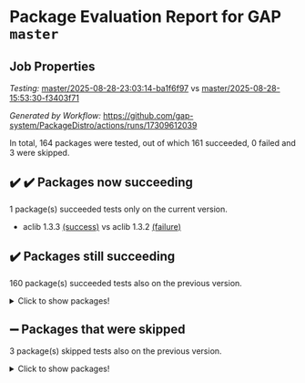 # Package Evaluation Report for GAP `master`

## Job Properties

*Testing:* [master/2025-08-28-23:03:14-ba1f6f97](https://github.com/gap-system/PackageDistro/blob/data/reports/master/2025-08-28-23:03:14-ba1f6f97) vs [master/2025-08-28-15:53:30-f3403f71](https://github.com/gap-system/PackageDistro/blob/data/reports/master/2025-08-28-15:53:30-f3403f71)

*Generated by Workflow:* https://github.com/gap-system/PackageDistro/actions/runs/17309612039

In total, 164 packages were tested, out of which 161 succeeded, 0 failed and 3 were skipped.

## :heavy_check_mark: :heavy_check_mark: Packages now succeeding

1 package(s) succeeded tests only on the current version.
- aclib 1.3.3 [(success)](https://github.com/gap-system/PackageDistro/actions/runs/17309612039/job/49141186853) vs aclib 1.3.2 [(failure)](https://github.com/gap-system/PackageDistro/actions/runs/17299191318/job/49107921827)

## :heavy_check_mark: Packages still succeeding

160 package(s) succeeded tests also on the previous version.
<details><summary>Click to show packages!</summary>

- 4ti2interface 2024.11-01 [(success)](https://github.com/gap-system/PackageDistro/actions/runs/17309612039/job/49141186852)
- ace 5.7.0 [(success)](https://github.com/gap-system/PackageDistro/actions/runs/17309612039/job/49141186857)
- agt 0.3.1 [(success)](https://github.com/gap-system/PackageDistro/actions/runs/17309612039/job/49141186846)
- alco 1.1.1 [(success)](https://github.com/gap-system/PackageDistro/actions/runs/17309612039/job/49141186842)
- alnuth 3.2.1 [(success)](https://github.com/gap-system/PackageDistro/actions/runs/17309612039/job/49141186871)
- anupq 3.3.2 [(success)](https://github.com/gap-system/PackageDistro/actions/runs/17309612039/job/49141186876)
- atlasrep 2.1.9 [(success)](https://github.com/gap-system/PackageDistro/actions/runs/17309612039/job/49141186864)
- autodoc 2025.05.09 [(success)](https://github.com/gap-system/PackageDistro/actions/runs/17309612039/job/49141186851)
- automata 1.16 [(success)](https://github.com/gap-system/PackageDistro/actions/runs/17309612039/job/49141186880)
- automgrp 1.3.3 [(success)](https://github.com/gap-system/PackageDistro/actions/runs/17309612039/job/49141186879)
- autpgrp 1.11.1 [(success)](https://github.com/gap-system/PackageDistro/actions/runs/17309612039/job/49141186870)
- cap 2025.08-03 [(success)](https://github.com/gap-system/PackageDistro/actions/runs/17309612039/job/49141186900)
- caratinterface 2.3.7 [(success)](https://github.com/gap-system/PackageDistro/actions/runs/17309612039/job/49141186903)
- cddinterface 2025.06.24 [(success)](https://github.com/gap-system/PackageDistro/actions/runs/17309612039/job/49141186898)
- circle 1.6.6 [(success)](https://github.com/gap-system/PackageDistro/actions/runs/17309612039/job/49141186907)
- classicpres 1.22 [(success)](https://github.com/gap-system/PackageDistro/actions/runs/17309612039/job/49141186884)
- cohomolo 1.6.11 [(success)](https://github.com/gap-system/PackageDistro/actions/runs/17309612039/job/49141186887)
- congruence 1.2.7 [(success)](https://github.com/gap-system/PackageDistro/actions/runs/17309612039/job/49141186925)
- corefreesub 0.6 [(success)](https://github.com/gap-system/PackageDistro/actions/runs/17309612039/job/49141186883)
- corelg 1.57 [(success)](https://github.com/gap-system/PackageDistro/actions/runs/17309612039/job/49141186881)
- crime 1.6 [(success)](https://github.com/gap-system/PackageDistro/actions/runs/17309612039/job/49141186892)
- crisp 1.4.8 [(success)](https://github.com/gap-system/PackageDistro/actions/runs/17309612039/job/49141186895)
- crypting 0.10.6 [(success)](https://github.com/gap-system/PackageDistro/actions/runs/17309612039/job/49141186889)
- cryst 4.1.29 [(success)](https://github.com/gap-system/PackageDistro/actions/runs/17309612039/job/49141186921)
- crystcat 1.1.10 [(success)](https://github.com/gap-system/PackageDistro/actions/runs/17309612039/job/49141186908)
- ctbllib 1.3.11 [(success)](https://github.com/gap-system/PackageDistro/actions/runs/17309612039/job/49141186909)
- cubefree 1.20 [(success)](https://github.com/gap-system/PackageDistro/actions/runs/17309612039/job/49141186923)
- curlinterface 2.4.2 [(success)](https://github.com/gap-system/PackageDistro/actions/runs/17309612039/job/49141186914)
- cvec 2.8.4 [(success)](https://github.com/gap-system/PackageDistro/actions/runs/17309612039/job/49141186911)
- datastructures 0.3.3 [(success)](https://github.com/gap-system/PackageDistro/actions/runs/17309612039/job/49141186912)
- deepthought 1.0.9 [(success)](https://github.com/gap-system/PackageDistro/actions/runs/17309612039/job/49141186929)
- design 1.8.2 [(success)](https://github.com/gap-system/PackageDistro/actions/runs/17309612039/job/49141186930)
- difsets 2.3.1 [(success)](https://github.com/gap-system/PackageDistro/actions/runs/17309612039/job/49141186915)
- digraphs 1.10.1 [(success)](https://github.com/gap-system/PackageDistro/actions/runs/17309612039/job/49141186928)
- edim 1.3.8 [(success)](https://github.com/gap-system/PackageDistro/actions/runs/17309612039/job/49141186918)
- example 4.4.1 [(success)](https://github.com/gap-system/PackageDistro/actions/runs/17309612039/job/49141186960)
- examplesforhomalg 2023.10-01 [(success)](https://github.com/gap-system/PackageDistro/actions/runs/17309612039/job/49141186953)
- factint 1.6.3 [(success)](https://github.com/gap-system/PackageDistro/actions/runs/17309612039/job/49141186940)
- ferret 1.0.14 [(success)](https://github.com/gap-system/PackageDistro/actions/runs/17309612039/job/49141186934)
- fga 1.5.0 [(success)](https://github.com/gap-system/PackageDistro/actions/runs/17309612039/job/49141186963)
- fining 1.5.6 [(success)](https://github.com/gap-system/PackageDistro/actions/runs/17309612039/job/49141186943)
- float 1.0.9 [(success)](https://github.com/gap-system/PackageDistro/actions/runs/17309612039/job/49141186931)
- format 1.4.4 [(success)](https://github.com/gap-system/PackageDistro/actions/runs/17309612039/job/49141186938)
- forms 1.2.13 [(success)](https://github.com/gap-system/PackageDistro/actions/runs/17309612039/job/49141186935)
- fplsa 1.2.6 [(success)](https://github.com/gap-system/PackageDistro/actions/runs/17309612039/job/49141186949)
- fr 2.4.13 [(success)](https://github.com/gap-system/PackageDistro/actions/runs/17309612039/job/49141186957)
- francy 2.0.3 [(success)](https://github.com/gap-system/PackageDistro/actions/runs/17309612039/job/49141186954)
- fwtree 1.3 [(success)](https://github.com/gap-system/PackageDistro/actions/runs/17309612039/job/49141186956)
- gapdoc 1.6.7 [(success)](https://github.com/gap-system/PackageDistro/actions/runs/17309612039/job/49141186979)
- gauss 2024.11-01 [(success)](https://github.com/gap-system/PackageDistro/actions/runs/17309612039/job/49141186947)
- gaussforhomalg 2024.08-01 [(success)](https://github.com/gap-system/PackageDistro/actions/runs/17309612039/job/49141186975)
- gbnp 1.1.0 [(success)](https://github.com/gap-system/PackageDistro/actions/runs/17309612039/job/49141187016)
- generalizedmorphismsforcap 2025.08-01 [(success)](https://github.com/gap-system/PackageDistro/actions/runs/17309612039/job/49141186964)
- genss 1.6.9 [(success)](https://github.com/gap-system/PackageDistro/actions/runs/17309612039/job/49141187008)
- gradedmodules 2024.12-01 [(success)](https://github.com/gap-system/PackageDistro/actions/runs/17309612039/job/49141186999)
- gradedringforhomalg 2024.07-01 [(success)](https://github.com/gap-system/PackageDistro/actions/runs/17309612039/job/49141186997)
- grape 4.9.2 [(success)](https://github.com/gap-system/PackageDistro/actions/runs/17309612039/job/49141187050)
- groupoids 1.78 [(success)](https://github.com/gap-system/PackageDistro/actions/runs/17309612039/job/49141186996)
- grpconst 2.6.5 [(success)](https://github.com/gap-system/PackageDistro/actions/runs/17309612039/job/49141186995)
- guarana 0.96.3 [(success)](https://github.com/gap-system/PackageDistro/actions/runs/17309612039/job/49141187042)
- guava 3.20 [(success)](https://github.com/gap-system/PackageDistro/actions/runs/17309612039/job/49141187031)
- hap 1.70 [(success)](https://github.com/gap-system/PackageDistro/actions/runs/17309612039/job/49141186988)
- hapcryst 0.1.15 [(success)](https://github.com/gap-system/PackageDistro/actions/runs/17309612039/job/49141186998)
- hecke 1.5.4 [(success)](https://github.com/gap-system/PackageDistro/actions/runs/17309612039/job/49141187010)
- help 4.0 [(success)](https://github.com/gap-system/PackageDistro/actions/runs/17309612039/job/49141187011)
- homalg 2024.01-01 [(success)](https://github.com/gap-system/PackageDistro/actions/runs/17309612039/job/49141187005)
- homalgtocas 2023.11-01 [(success)](https://github.com/gap-system/PackageDistro/actions/runs/17309612039/job/49141187025)
- ibnp 0.16 [(success)](https://github.com/gap-system/PackageDistro/actions/runs/17309612039/job/49141187015)
- idrel 2.48 [(success)](https://github.com/gap-system/PackageDistro/actions/runs/17309612039/job/49141187004)
- images 1.3.3 [(success)](https://github.com/gap-system/PackageDistro/actions/runs/17309612039/job/49141187071)
- inducereduce 1.1 [(success)](https://github.com/gap-system/PackageDistro/actions/runs/17309612039/job/49141187009)
- intpic 0.4.0 [(success)](https://github.com/gap-system/PackageDistro/actions/runs/17309612039/job/49141187002)
- io 4.9.3 [(success)](https://github.com/gap-system/PackageDistro/actions/runs/17309612039/job/49141187032)
- io_forhomalg 2023.02-04 [(success)](https://github.com/gap-system/PackageDistro/actions/runs/17309612039/job/49141187021)
- irredsol 1.4.4 [(success)](https://github.com/gap-system/PackageDistro/actions/runs/17309612039/job/49141187019)
- json 2.2.3 [(success)](https://github.com/gap-system/PackageDistro/actions/runs/17309612039/job/49141187017)
- jupyterkernel 1.5.1 [(success)](https://github.com/gap-system/PackageDistro/actions/runs/17309612039/job/49141187007)
- jupyterviz 1.5.6 [(success)](https://github.com/gap-system/PackageDistro/actions/runs/17309612039/job/49141187049)
- kan 1.37 [(success)](https://github.com/gap-system/PackageDistro/actions/runs/17309612039/job/49141187036)
- kbmag 1.5.11 [(success)](https://github.com/gap-system/PackageDistro/actions/runs/17309612039/job/49141187044)
- laguna 3.9.7 [(success)](https://github.com/gap-system/PackageDistro/actions/runs/17309612039/job/49141187028)
- liealgdb 2.2.1 [(success)](https://github.com/gap-system/PackageDistro/actions/runs/17309612039/job/49141187041)
- liepring 2.9.1 [(success)](https://github.com/gap-system/PackageDistro/actions/runs/17309612039/job/49141187039)
- liering 2.4.2 [(success)](https://github.com/gap-system/PackageDistro/actions/runs/17309612039/job/49141187033)
- linearalgebraforcap 2025.08-02 [(success)](https://github.com/gap-system/PackageDistro/actions/runs/17309612039/job/49141187037)
- lins 0.9 [(success)](https://github.com/gap-system/PackageDistro/actions/runs/17309612039/job/49141187026)
- localizeringforhomalg 2023.10-01 [(success)](https://github.com/gap-system/PackageDistro/actions/runs/17309612039/job/49141187027)
- loops 3.4.4 [(success)](https://github.com/gap-system/PackageDistro/actions/runs/17309612039/job/49141187073)
- lpres 1.1.1 [(success)](https://github.com/gap-system/PackageDistro/actions/runs/17309612039/job/49141187043)
- majoranaalgebras 1.5.2 [(success)](https://github.com/gap-system/PackageDistro/actions/runs/17309612039/job/49141187024)
- mapclass 1.4.6 [(success)](https://github.com/gap-system/PackageDistro/actions/runs/17309612039/job/49141187029)
- matgrp 0.72 [(success)](https://github.com/gap-system/PackageDistro/actions/runs/17309612039/job/49141187048)
- matricesforhomalg 2025.08-01 [(success)](https://github.com/gap-system/PackageDistro/actions/runs/17309612039/job/49141187058)
- modisom 3.0.0 [(success)](https://github.com/gap-system/PackageDistro/actions/runs/17309612039/job/49141187057)
- modulepresentationsforcap 2025.08-02 [(success)](https://github.com/gap-system/PackageDistro/actions/runs/17309612039/job/49141187034)
- modules 2024.12-01 [(success)](https://github.com/gap-system/PackageDistro/actions/runs/17309612039/job/49141187047)
- monoidalcategories 2025.08-02 [(success)](https://github.com/gap-system/PackageDistro/actions/runs/17309612039/job/49141187065)
- nconvex 2024.12-01 [(success)](https://github.com/gap-system/PackageDistro/actions/runs/17309612039/job/49141187062)
- nilmat 1.4.2 [(success)](https://github.com/gap-system/PackageDistro/actions/runs/17309612039/job/49141187067)
- nock 1.5 [(success)](https://github.com/gap-system/PackageDistro/actions/runs/17309612039/job/49141187055)
- normalizinterface 1.4.1 [(success)](https://github.com/gap-system/PackageDistro/actions/runs/17309612039/job/49141187051)
- nq 2.5.11 [(success)](https://github.com/gap-system/PackageDistro/actions/runs/17309612039/job/49141187056)
- numericalsgps 1.4.0 [(success)](https://github.com/gap-system/PackageDistro/actions/runs/17309612039/job/49141187064)
- openmath 11.5.3 [(success)](https://github.com/gap-system/PackageDistro/actions/runs/17309612039/job/49141187081)
- orb 5.0.1 [(success)](https://github.com/gap-system/PackageDistro/actions/runs/17309612039/job/49141187069)
- packagemanager 1.6.3 [(success)](https://github.com/gap-system/PackageDistro/actions/runs/17309612039/job/49141187080)
- patternclass 2.4.5 [(success)](https://github.com/gap-system/PackageDistro/actions/runs/17309612039/job/49141187076)
- permut 2.0.5 [(success)](https://github.com/gap-system/PackageDistro/actions/runs/17309612039/job/49141187068)
- polenta 1.3.11 [(success)](https://github.com/gap-system/PackageDistro/actions/runs/17309612039/job/49141187079)
- polycyclic 2.17 [(success)](https://github.com/gap-system/PackageDistro/actions/runs/17309612039/job/49141187089)
- polymaking 0.8.7 [(success)](https://github.com/gap-system/PackageDistro/actions/runs/17309612039/job/49141187061)
- primgrp 4.0.0 [(success)](https://github.com/gap-system/PackageDistro/actions/runs/17309612039/job/49141187084)
- profiling 2.6.2 [(success)](https://github.com/gap-system/PackageDistro/actions/runs/17309612039/job/49141187082)
- qdistrnd 0.9.5 [(success)](https://github.com/gap-system/PackageDistro/actions/runs/17309612039/job/49141187092)
- qpa 1.35 [(success)](https://github.com/gap-system/PackageDistro/actions/runs/17309612039/job/49141187091)
- quagroup 1.8.4 [(success)](https://github.com/gap-system/PackageDistro/actions/runs/17309612039/job/49141187102)
- radiroot 2.9 [(success)](https://github.com/gap-system/PackageDistro/actions/runs/17309612039/job/49141187110)
- rcwa 4.7.1 [(success)](https://github.com/gap-system/PackageDistro/actions/runs/17309612039/job/49141187132)
- rds 1.8 [(success)](https://github.com/gap-system/PackageDistro/actions/runs/17309612039/job/49141187114)
- recog 1.4.4 [(success)](https://github.com/gap-system/PackageDistro/actions/runs/17309612039/job/49141187097)
- repndecomp 1.3.0 [(success)](https://github.com/gap-system/PackageDistro/actions/runs/17309612039/job/49141187101)
- repsn 3.1.2 [(success)](https://github.com/gap-system/PackageDistro/actions/runs/17309612039/job/49141187142)
- resclasses 4.7.3 [(success)](https://github.com/gap-system/PackageDistro/actions/runs/17309612039/job/49141187131)
- ringsforhomalg 2024.11-02 [(success)](https://github.com/gap-system/PackageDistro/actions/runs/17309612039/job/49141187134)
- sco 2023.08-01 [(success)](https://github.com/gap-system/PackageDistro/actions/runs/17309612039/job/49141187158)
- scscp 2.4.4 [(success)](https://github.com/gap-system/PackageDistro/actions/runs/17309612039/job/49141187106)
- semigroups 5.5.3 [(success)](https://github.com/gap-system/PackageDistro/actions/runs/17309612039/job/49141187111)
- sglppow 2.4 [(success)](https://github.com/gap-system/PackageDistro/actions/runs/17309612039/job/49141187161)
- sgpviz 0.999.6 [(success)](https://github.com/gap-system/PackageDistro/actions/runs/17309612039/job/49141187123)
- simpcomp 2.1.14 [(success)](https://github.com/gap-system/PackageDistro/actions/runs/17309612039/job/49141187096)
- singular 2025.08.26 [(success)](https://github.com/gap-system/PackageDistro/actions/runs/17309612039/job/49141187129)
- sl2reps 1.1 [(success)](https://github.com/gap-system/PackageDistro/actions/runs/17309612039/job/49141187100)
- sla 1.6.2 [(success)](https://github.com/gap-system/PackageDistro/actions/runs/17309612039/job/49141187108)
- smallantimagmas 0.4.1 [(success)](https://github.com/gap-system/PackageDistro/actions/runs/17309612039/job/49141187151)
- smallgrp 1.5.4 [(success)](https://github.com/gap-system/PackageDistro/actions/runs/17309612039/job/49141187146)
- smallsemi 0.7.2 [(success)](https://github.com/gap-system/PackageDistro/actions/runs/17309612039/job/49141187137)
- sonata 2.9.6 [(success)](https://github.com/gap-system/PackageDistro/actions/runs/17309612039/job/49141187113)
- sophus 1.27 [(success)](https://github.com/gap-system/PackageDistro/actions/runs/17309612039/job/49141187139)
- sotgrps 1.3 [(success)](https://github.com/gap-system/PackageDistro/actions/runs/17309612039/job/49141187121)
- spinsym 1.5.2 [(success)](https://github.com/gap-system/PackageDistro/actions/runs/17309612039/job/49141187144)
- standardff 1.0 [(success)](https://github.com/gap-system/PackageDistro/actions/runs/17309612039/job/49141187147)
- symbcompcc 1.3.2 [(success)](https://github.com/gap-system/PackageDistro/actions/runs/17309612039/job/49141187128)
- thelma 1.3 [(success)](https://github.com/gap-system/PackageDistro/actions/runs/17309612039/job/49141187185)
- tomlib 1.2.11 [(success)](https://github.com/gap-system/PackageDistro/actions/runs/17309612039/job/49141187122)
- toolsforhomalg 2025.05-01 [(success)](https://github.com/gap-system/PackageDistro/actions/runs/17309612039/job/49141187150)
- toric 1.9.6 [(success)](https://github.com/gap-system/PackageDistro/actions/runs/17309612039/job/49141187116)
- transgrp 3.6.5 [(success)](https://github.com/gap-system/PackageDistro/actions/runs/17309612039/job/49141187115)
- typeset 1.2.3 [(success)](https://github.com/gap-system/PackageDistro/actions/runs/17309612039/job/49141187148)
- ugaly 4.1.3 [(success)](https://github.com/gap-system/PackageDistro/actions/runs/17309612039/job/49141187145)
- unipot 1.6 [(success)](https://github.com/gap-system/PackageDistro/actions/runs/17309612039/job/49141187120)
- unitlib 5.0.0 [(success)](https://github.com/gap-system/PackageDistro/actions/runs/17309612039/job/49141187133)
- utils 0.91 [(success)](https://github.com/gap-system/PackageDistro/actions/runs/17309612039/job/49141187149)
- uuid 0.7 [(success)](https://github.com/gap-system/PackageDistro/actions/runs/17309612039/job/49141187160)
- walrus 0.9991 [(success)](https://github.com/gap-system/PackageDistro/actions/runs/17309612039/job/49141187159)
- wedderga 4.11.1 [(success)](https://github.com/gap-system/PackageDistro/actions/runs/17309612039/job/49141187136)
- wpe 0.8 [(success)](https://github.com/gap-system/PackageDistro/actions/runs/17309612039/job/49141187155)
- xmod 2.95 [(success)](https://github.com/gap-system/PackageDistro/actions/runs/17309612039/job/49141187152)
- xmodalg 1.32 [(success)](https://github.com/gap-system/PackageDistro/actions/runs/17309612039/job/49141187143)
- yangbaxter 0.10.7 [(success)](https://github.com/gap-system/PackageDistro/actions/runs/17309612039/job/49141187169)
- zeromqinterface 0.17 [(success)](https://github.com/gap-system/PackageDistro/actions/runs/17309612039/job/49141187157)
</details>

## :heavy_minus_sign: Packages that were skipped

3 package(s) skipped tests also on the previous version.
<details><summary>Click to show packages!</summary>

- browse 1.8.21 [(skipped)](https://github.com/gap-system/PackageDistro/actions/runs/17309612039/job/49140837613)
- itc 1.5.1 [(skipped)](https://github.com/gap-system/PackageDistro/actions/runs/17309612039/job/49140837613)
- xgap 4.32 [(skipped)](https://github.com/gap-system/PackageDistro/actions/runs/17309612039/job/49140837613)
</details>

